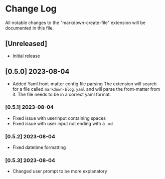 # Change Log

All notable changes to the "markdown-create-file" extension will be documented in this file.

## [Unreleased]

- Initial release

## [0.5.0] 2023-08-04
- Added Yaml front-matter config file parsing
The extension will search for a file called `markdown-blog.yaml` and will parse the front-matter from it. The file needs to be in a correct yaml format.
  
### [0.5.1] 2023-08-04
- Fixed issue with userinput containing spaces
- Fixed issue with user input not ending with a `.md`

### [0.5.2] 2023-08-04
- Fixed datetime formatting

### [0.5.3] 2023-08-04
- Changed user prompt to be more explanatory
